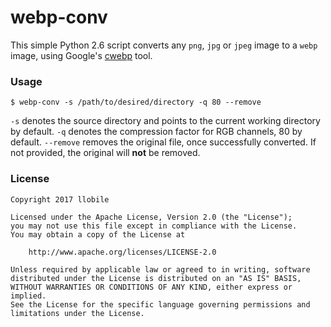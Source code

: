 # webp-conv

This simple Python 2.6 script converts any `png`, `jpg` or `jpeg` image to a `webp` image, using Google's [cwebp](https://developers.google.com/speed/webp/) tool.

### Usage

```shell
$ webp-conv -s /path/to/desired/directory -q 80 --remove
```

`-s` denotes the source directory and points to the current working directory by default.
`-q` denotes the compression factor for RGB channels, 80 by default.
`--remove` removes the original file, once successfully converted. If not provided, the original will **not** be removed.

### License

    Copyright 2017 llobile

    Licensed under the Apache License, Version 2.0 (the "License");
    you may not use this file except in compliance with the License.
    You may obtain a copy of the License at

        http://www.apache.org/licenses/LICENSE-2.0

    Unless required by applicable law or agreed to in writing, software
    distributed under the License is distributed on an "AS IS" BASIS,
    WITHOUT WARRANTIES OR CONDITIONS OF ANY KIND, either express or implied.
    See the License for the specific language governing permissions and
    limitations under the License.
